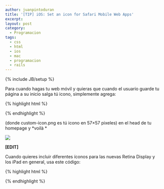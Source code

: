 ```yaml
---
author: juanpintoduran
title: '[TIP] iOS: Set an icon for Safari Mobile Web Apps'
excerpt:
layout: post
category:
  - Programacion
tags:
  - css
  - html
  - ios
  - mac
  - programacion
  - rails
---
```

{% include JB/setup %}

Para cuando hagas tu web móvil y quieras que cuando el usuario guarde tu página a su inicio salga tú icono, simplemente agrega:

{% highlight html %}
<link rel="apple-touch-icon" href="custom-icon.png"/>
{% endhighlight %}

(donde custom-icon.png es tú icono en 57×57 pixeles) en el head de tu homepage y *voilà *

[![][3]][3]

**[EDIT]**

Cuando quieres incluir diferentes íconos para las nuevas Retina Display y los iPad en general, usa este código:

{% highlight html %}
<link rel="apple-touch-icon" href="touch-icon-iphone.png" />
<link rel="apple-touch-icon" sizes="72x72" href="touch-icon-ipad.png" />
<link rel="apple-touch-icon" sizes="114x114" href="touch-icon-iphone4.png" />
{% endhighlight %}

 [3]: http://cabargas.com/images/IMG_0310.png